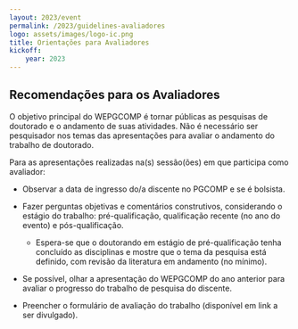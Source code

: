 ```yaml
---
layout: 2023/event
permalink: /2023/guidelines-avaliadores
logo: assets/images/logo-ic.png
title: Orientações para Avaliadores
kickoff:
    year: 2023
---
```

 
## Recomendações para os Avaliadores

O objetivo principal do WEPGCOMP é tornar públicas as pesquisas de doutorado e o andamento de suas atividades. 
Não é necessário ser pesquisador nos temas das apresentações para avaliar o andamento do trabalho de doutorado.

Para as apresentações realizadas na(s) sessão(ões) em que participa como avaliador:

- Observar a data de ingresso do/a discente no PGCOMP e se é bolsista.
- Fazer perguntas objetivas e comentários construtivos, considerando o estágio do trabalho: pré-qualificação, qualificação recente (no ano do evento) e pós-qualificação.
   + Espera-se que o doutorando em estágio de pré-qualificação tenha concluído as disciplinas e mostre que o tema da pesquisa está definido, com revisão da literatura em andamento (no mínimo).
- Se possível, olhar a apresentação do WEPGCOMP do ano anterior para avaliar o progresso do trabalho de pesquisa do discente.

- Preencher o formulário de avaliação do trabalho (disponível em link a ser divulgado).

